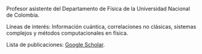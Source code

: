Profesor asistente del Departamento de Física de la Universidad Nacional de Colombia. 

Líneas de interés: Información cuántica, correlaciones no clásicas, sistemas complejos y métodos computacionales en física.

Lista de publicaciones: [Google Scholar](https://scholar.google.com/citations?user=6SS0uvwAAAAJ).
